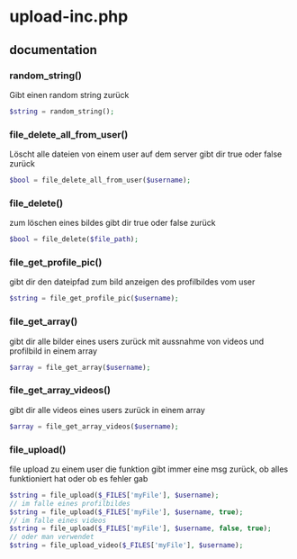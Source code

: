 # upload-inc.php

## documentation

### random_string()
Gibt einen random string zurück
```php
$string = random_string();
```

### file_delete_all_from_user()
Löscht alle dateien von einem user auf dem server
gibt dir true oder false zurück
```php
$bool = file_delete_all_from_user($username);
```

### file_delete()
zum löschen eines bildes
gibt dir true oder false zurück
```php
$bool = file_delete($file_path);
```

### file_get_profile_pic()
gibt dir den dateipfad zum bild anzeigen des profilbildes vom user
```php
$string = file_get_profile_pic($username);
```

### file_get_array()
gibt dir alle bilder eines users zurück mit aussnahme von videos und profilbild in einem array
```php
$array = file_get_array($username);
```

### file_get_array_videos()
gibt dir alle videos eines users zurück in einem array
```php
$array = file_get_array_videos($username);
```

### file_upload()
file upload zu einem user
die funktion gibt immer eine msg zurück, ob alles funktioniert hat oder ob es fehler gab
```php
$string = file_upload($_FILES['myFile'], $username);
// im falle eines profilbildes
$string = file_upload($_FILES['myFile'], $username, true);
// im falle eines videos
$string = file_upload($_FILES['myFile'], $username, false, true);
// oder man verwendet
$string = file_upload_video($_FILES['myFile'], $username);
```
